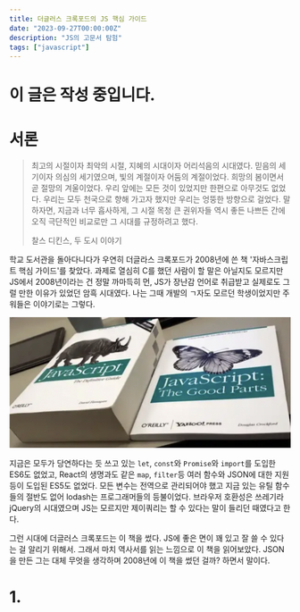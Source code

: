 ```yaml
---
title: 더글러스 크록포드의 JS 핵심 가이드
date: "2023-09-27T00:00:00Z"
description: "JS의 고문서 탐험"
tags: ["javascript"]
---
```


# 이 글은 작성 중입니다.

# 서론

> 최고의 시절이자 최악의 시절, 지혜의 시대이자 어리석음의 시대였다. 믿음의 세기이자 의심의 세기였으며, 빛의 계절이자 어둠의 계절이었다. 희망의 봄이면서 곧 절망의 겨울이었다.
> 우리 앞에는 모든 것이 있었지만 한편으로 아무것도 없었다. 우리는 모두 천국으로 향해 가고자 했지만 우리는 엉뚱한 방향으로 걸었다.
> 말하자면, 지금과 너무 흡사하게, 그 시절 목청 큰 권위자들 역시 좋든 나쁘든 간에 오직 극단적인 비교로만 그 시대를 규정하려고 했다.
>
> 찰스 디킨스, 두 도시 이야기

학교 도서관을 돌아다니다가 우연히 더글라스 크록포드가 2008년에 쓴 책 '자바스크립트 핵심 가이드'를 찾았다. 과제로 열심히 C를 했던 사람이 할 말은 아닐지도 모르지만 JS에서 2008년이라는 건 정말 까마득히 먼, JS가 장난감 언어로 취급받고 실제로도 그럴 만한 이유가 있었던 암흑 시대였다. 나는 그때 개발의 ㄱ자도 모르던 학생이었지만 주워들은 이야기로는 그렇다.

![JS의 좋은 면과 나쁜 면](./js-good-part.png)

지금은 모두가 당연하다는 듯 쓰고 있는 `let`, `const`와 `Promise`와 `import`를 도입한 ES6도 없었고, React의 생명과도 같은 `map`, `filter`등 여러 함수와 JSON에 대한 지원 등이 도입된 ES5도 없었다. 모든 변수는 전역으로 관리되어야 했고 지금 있는 유틸 함수들의 절반도 없어 lodash는 프로그래머들의 등불이었다. 브라우저 호환성은 쓰레기라 jQuery의 시대였으며 JS는 모르지만 제이쿼리는 할 수 있다는 말이 들리던 때였다고 한다.

그런 시대에 더글러스 크록포드는 이 책을 썼다. JS에 좋은 면이 꽤 있고 잘 쓸 수 있다는 걸 알리기 위해서. 그래서 마치 역사서를 읽는 느낌으로 이 책을 읽어보았다. JSON을 만든 그는 대체 무엇을 생각하며 2008년에 이 책을 썼던 걸까? 하면서 말이다.

# 1. 